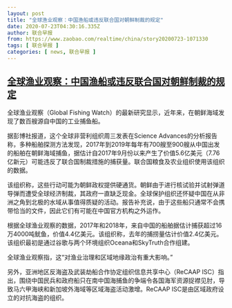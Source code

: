 ```yaml
---
layout: post
title: "全球渔业观察：中国渔船或违反联合国对朝鲜制裁的规定"
date: 2020-07-23T04:30:16.335Z
author: 联合早报
from: https://www.zaobao.com/realtime/china/story20200723-1071330
tags: [ 联合早报 ]
categories: [ news, 联合早报 ]
---
```

<!--1595497380000-->
[全球渔业观察：中国渔船或违反联合国对朝鲜制裁的规定](https://www.zaobao.com/realtime/china/story20200723-1071330)
------

<div>
<p>全球渔业观察（Global Fishing Watch）的最新研究显示，近年来，在朝鲜海域发现了数百艘源自中国的工业捕鱼船。</p><p>据彭博社报道，这个全球非营利组织周三发表在Science Advances的分析报告称，多种船舶探测方法发现，2017年到2019年每年有700艘至900艘从中国出发的船舶在朝鲜海域捕鱼，据估计自2017年9月份以来产生了价值5.6亿美元（7.76亿新元）可能违反了联合国制裁措施的捕获量。联合国粮食及农业组织使用该组织的数据。</p><p>该组织称，这些行动可能为朝鲜政权提供硬通货。朝鲜由于进行核试验并试射弹道导弹而遭受全球经济制裁，其政府一直缺乏现金。全球保护组织还怀疑中国在从非洲之角到北极的水域从事值得质疑的活动。报告补充说，由于这些船只通常不会携带恰当的文件，因此它们有可能在中国官方机构之外运作。</p><section id="imu"><div id="dfp-ad-imu1-wrapper" class="dfp-tag-wrapper"><div id="dfp-ad-imu1" class="dfp-tag-wrapper"></div></div></section><p>根据全球渔业观察的数据，2017年和2018年，来自中国的船舶据估计捕获超过16万4000吨鱿鱼，价值4.4亿美元。该组织称，去年的捕捞量估计价值2.4亿美元。该组织最初是通过谷歌与两个环境组织Oceana和SkyTruth合作组建。</p><p>全球渔业观察指，这“对渔业治理和区域地缘政治有重大影响。”</p><p>另外，亚洲地区反海盗及武装劫船合作协定组织信息共享中心（ReCAAP ISC）指出，围绕中国民兵和政府船只在南中国海捕鱼的争端令各国海军资源捉襟见肘，导致马六甲海峡和新加坡外海域等区域海盗活动激增。ReCAAP ISC是由区域政府设立的对抗海盗的组织。</p><div id="innity-in-post"></div><div id="dfp-ad-midarticlespecial-wrapper" class="dfp-tag-wrapper"><div id="dfp-ad-midarticlespecial" class="dfp-tag-wrapper"></div></div>
</div>
